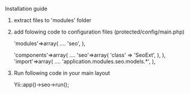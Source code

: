 Installation guide

1. extract files to 'modules' folder
2. add folowing code to configuration files (protected/config/main.php)

    'modules'=>array(
        ....
        'seo',
    ),
    
    'components'=>array(
        ....
        'seo'=>array(
            'class' => 'SeoExt',
        ),
    ),
    'import'=>array(
        ....
        'application.modules.seo.models.*',
    ),

3. Run following code in your main layout

	Yii::app()->seo->run();